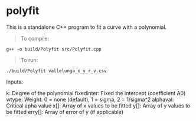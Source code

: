 # polyfit

This is a standalone C++ program to fit a curve with a polynomial.

> To compile: 
```commandline
g++ -o build/Polyfit src/Polyfit.cpp
```
> To run:
```commandline
./build/Polyfit vallelunga_x_y_r_v.csv
```
Inputs:

k: Degree of the polynomial
fixedinter: Fixed the intercept (coefficient A0)
wtype: Weight: 0 = none (default), 1 = sigma, 2 = 1/sigma^2
alphaval: Critical apha value
x[]: Array of x values to be fitted
y[]: Array of y values to be fitted
erry[]: Array of error of y (if applicable)


